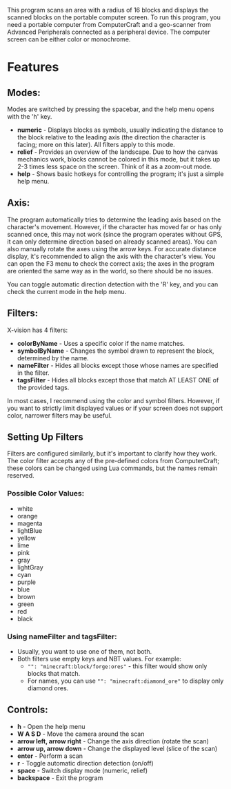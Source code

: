 This program scans an area with a radius of 16 blocks and displays the scanned blocks on the portable computer screen. To run this program, you need a portable computer from ComputerCraft and a geo-scanner from Advanced Peripherals connected as a peripheral device. The computer screen can be either color or monochrome.

# Features

## Modes:
Modes are switched by pressing the spacebar, and the help menu opens with the 'h' key.
- **numeric** - Displays blocks as symbols, usually indicating the distance to the block relative to the leading axis (the direction the character is facing; more on this later). All filters apply to this mode.
- **relief** - Provides an overview of the landscape. Due to how the canvas mechanics work, blocks cannot be colored in this mode, but it takes up 2-3 times less space on the screen. Think of it as a zoom-out mode.
- **help** - Shows basic hotkeys for controlling the program; it's just a simple help menu.

## Axis:
The program automatically tries to determine the leading axis based on the character's movement. However, if the character has moved far or has only scanned once, this may not work (since the program operates without GPS, it can only determine direction based on already scanned areas). You can also manually rotate the axes using the arrow keys. For accurate distance display, it's recommended to align the axis with the character's view. You can open the F3 menu to check the correct axis; the axes in the program are oriented the same way as in the world, so there should be no issues.

You can toggle automatic direction detection with the 'R' key, and you can check the current mode in the help menu.

## Filters:
X-vision has 4 filters:
- **colorByName** - Uses a specific color if the name matches.
- **symbolByName** - Changes the symbol drawn to represent the block, determined by the name.
- **nameFilter** - Hides all blocks except those whose names are specified in the filter.
- **tagsFilter** - Hides all blocks except those that match AT LEAST ONE of the provided tags.

In most cases, I recommend using the color and symbol filters. However, if you want to strictly limit displayed values or if your screen does not support color, narrower filters may be useful.

## Setting Up Filters
Filters are configured similarly, but it's important to clarify how they work. The color filter accepts any of the pre-defined colors from ComputerCraft; these colors can be changed using Lua commands, but the names remain reserved.

### Possible Color Values:
- white
- orange
- magenta
- lightBlue
- yellow
- lime
- pink
- gray
- lightGray
- cyan
- purple
- blue
- brown
- green
- red
- black

### Using nameFilter and tagsFilter:
- Usually, you want to use one of them, not both.
- Both filters use empty keys and NBT values. For example:
  - `"": "minecraft:block/forge:ores"` - this filter would show only blocks that match.
  - For names, you can use `"": "minecraft:diamond_ore"` to display only diamond ores.

## Controls:
- **h** - Open the help menu
- **W A S D** - Move the camera around the scan
- **arrow left, arrow right** - Change the axis direction (rotate the scan)
- **arrow up, arrow down** - Change the displayed level (slice of the scan)
- **enter** - Perform a scan
- **r** - Toggle automatic direction detection (on/off)
- **space** - Switch display mode (numeric, relief)
- **backspace** - Exit the program
